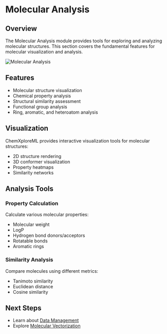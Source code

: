 # Molecular Analysis

## Overview

The Molecular Analysis module provides tools for exploring and analyzing molecular structures. This section covers the fundamental features for molecular visualization and analysis.

![Molecular Analysis](/screenshots/molecular-analysis/cxml-molecular-analysis-overview.png)

## Features

- Molecular structure visualization
- Chemical property analysis
- Structural similarity assessment
- Functional group analysis
- Ring, aromatic, and heteroatom analysis

## Visualization

ChemXploreML provides interactive visualization tools for molecular structures:

- 2D structure rendering
- 3D conformer visualization
- Property heatmaps
- Similarity networks

## Analysis Tools

### Property Calculation

Calculate various molecular properties:

- Molecular weight
- LogP
- Hydrogen bond donors/acceptors
- Rotatable bonds
- Aromatic rings

### Similarity Analysis

Compare molecules using different metrics:

- Tanimoto similarity
- Euclidean distance
- Cosine similarity

## Next Steps

- Learn about [Data Management](/load-file/)
- Explore [Molecular Vectorization](/embedd-molecules/)
